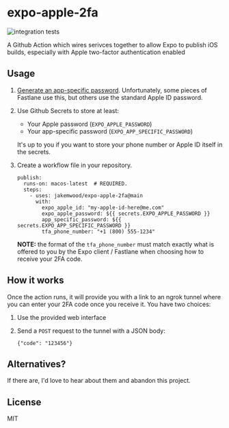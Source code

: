 # expo-apple-2fa

![integration tests](https://github.com/rvcycle/expo-apple-2fa-test/workflows/integration/badge.svg)

A Github Action which wires serivces together to allow Expo to publish iOS builds, especially with Apple two-factor authentication enabled

## Usage

1. [Generate an app-specific password](https://support.apple.com/en-us/HT204397). Unfortunately, some pieces of Fastlane use this, but others use the standard Apple ID password.

2. Use Github Secrets to store at least:
    * Your Apple password (`EXPO_APPLE_PASSWORD`)
    * Your app-specific password (`EXPO_APP_SPECIFIC_PASSWORD`)

    It's up to you if you want to store your phone number or Apple ID itself in the secrets.

3. Create a workflow file in your repository.

    ```
    publish:
      runs-on: macos-latest  # REQUIRED.
      steps:
        - uses: jakemwood/expo-apple-2fa@main
          with:
            expo_apple_id: "my-apple-id-here@me.com"
            expo_apple_password: ${{ secrets.EXPO_APPLE_PASSWORD }}
            app_specific_password: ${{ secrets.EXPO_APP_SPECIFIC_PASSWORD }}
            tfa_phone_number: "+1 (800) 555-1234"
    ```

    **NOTE:** the format of the `tfa_phone_number` must match exactly what is offered to you by the Expo client / Fastlane when choosing how to receive your 2FA code.

## How it works

Once the action runs, it will provide you with a link to an ngrok tunnel where you can enter your 2FA code once you receive it. You have two choices:

1. Use the provided web interface

2. Send a `POST` request to the tunnel with a JSON body:
   ```
   {"code": "123456"}
   ```

## Alternatives?

If there are, I'd love to hear about them and abandon this project.

## License

MIT